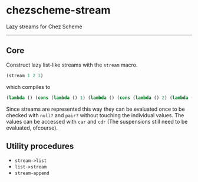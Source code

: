 # chezscheme-stream

Lazy streams for Chez Scheme

---

## Core

Construct lazy list-like streams with the `stream` macro.

```scheme
(stream 1 2 3)
```

which compiles to

```scheme
(lambda () (cons (lambda () 1) (lambda () (cons (lambda () 2) (lambda () (cons (lambda () 3) '()))))))
```

Since streams are represented this way they can be evaluated once to be checked with `null?` and `pair?` without touching the individual values. The values can be accessed with `car` and `cdr` (The suspensions still need to be evaluated, ofcourse).

## Utility procedures

- `stream->list`
- `list->stream`
- `stream-append`
